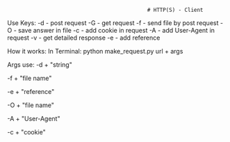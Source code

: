                                                  # HTTP(S) - Client 

 Use Keys:
 -d - post request
 -G - get request
 -f - send file by post request
 -O - save answer in file
 -с - add cookie in request
 -A - add User-Agent in request
 -v - get detailed response
 -e - add reference
  
 How it works:
 In Terminal: python make_request.py url + args

Args use:
-d + "string"

-f + "file name"

-e + "reference"

-O + "file name"

-A + "User-Agent"

-c + "cookie"
